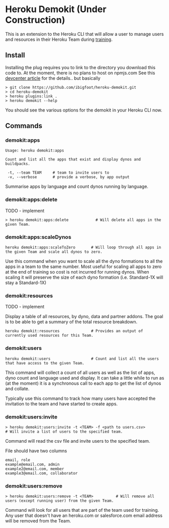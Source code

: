 # Heroku Demokit (Under Construction)

This is an extension to the Heroku CLI that will allow a user to manage users and resources in their Heroku Team during [training](https://github.com/ibigfoot/heroku-101).

## Install
Installing the plug requires you to link to the directory you download this code to. At the moment, there is no plans to host on npmjs.com
See this [devcenter article](https://devcenter.heroku.com/articles/developing-cli-plugins#installing-the-plugin) for the details.. but basically

```
> git clone https://github.com/ibigfoot/heroku-demokit.git
> cd heroku-demokit
> heroku plugins:link .
> heroku demokit --help
```
You should see the various options for the demokit in your Heroku CLI now. 

## Commands

### demokit:apps 

```
Usage: heroku demokit:apps

Count and list all the apps that exist and display dynos and buildpacks.

 -t, --team TEAM     # team to invite users to
 -v, --verbose       # provide a verbose, by app output
```
Summarise apps by language and count dynos running by language. 

### demokit:apps:delete
TODO - implement

```
> heroku demokit:apps:delete            # Will delete all apps in the given Team.
```

### demokit:apps:scaleDynos

```
heroku demokit:apps:scaleToZero       # Will loop through all apps in the given Team and scale all dynos to zero.
```
Use this command when you want to scale all the dyno formations to all the apps in a team to the same number. Most useful for scaling all apps to zero at the end of training so cost is not incurred for running dynos. 
When scaling it will preserve the size of each dyno formation (i.e. Standard-1X will stay a Standard-1X)

### demokit:resources
TODO - implement

Display a table of all resources, by dyno, data and partner addons. The goal is to be able to get a summary of the total resource breakdown.
```
heroku demokit:resources              # Provides an output of currently used resources for this Team.
```

### demokit:users

```
heroku demokit:users                  # Count and list all the users that have access to the given Team.
```

This command will collect a count of all users as well as the list of apps, dyno count and language used and display. It can take a little while to run as (at the moment) it is a synchronous call to each app to get the list of dynos and collate. 

Typically use this command to track how many users have accepted the invitation to the team and have started to create apps.

### demokit:users:invite

```
> heroku demokit:users:invite -t <TEAM> -f <path to users.csv>          # Will invite a list of users to the specified team.
```

Command will read the csv file and invite users to the specified team. 

File should have two columns
```
email, role
example@email.com, admin
example2@email.com, member
example3@email.com, collaborator
```


### demokit:users:remove

```
> heroku demokit:users:remove -t <TEAM>          # Will remove all users (except running user) from the given Team.
```

Command will look for all users that are part of the team used for training. Any user that doesn't have an heroku.com or salesforce.com email address will be removed from the Team. 

